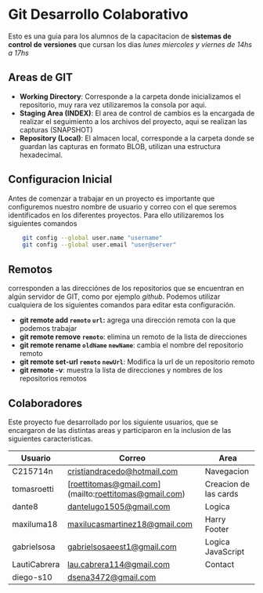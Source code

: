# Git Desarrollo Colaborativo

Esto es una guia para los alumnos de la capacitacion de __sistemas de control de versiones__ que cursan los dias _lunes miercoles y viernes de 14hs a 17hs_

## Areas de GIT

* __Working Directory__: Corresponde a la carpeta donde inicializamos el repositorio, muy rara vez utilizaremos la consola por aqui.
* __Staging Area (INDEX)__: El area de control de cambios es la encargada de realizar el seguimiento a los archivos del proyecto, aqui se realizan las capturas (SNAPSHOT)
* __Repository (Local)__: El almacen local, corresponde a la carpeta donde se guardan las capturas en formato BLOB, utilizan una estructura hexadecimal.

## Configuracion Inicial

Antes de comenzar a trabajar en un proyecto es importante que configuremos nuestro nombre de usuario y correo con el que seremos identificados en los diferentes proyectos. Para ello utilizaremos los siguientes comandos

```sh
    git config --global user.name "username"
    git config --global user.email "user@server"
```

## Remotos

corresponden a las direcciónes de los repositorios que se encuentran en algún servidor de GIT, como por ejemplo _github_. Podemos utilizar cualquiera de los siguientes comandos para editar esta configuración.

* __git remote add `remoto` `url`:__ agrega una dirección remota con la que podemos trabajar
* __git remote remove `remoto`__: elimina un remoto de la lista de direcciones
* __git remote rename `oldName` `newName`__: cambia el nombre del repositorio remoto
* __git remote set-url `remoto` `newUrl`__: Modifica la url de un repositorio remoto
* __git remote -v__: muestra la lista de direcciones y nombres de los repositorios remotos

## Colaboradores

Este proyecto fue desarrollado por los siguiente usuarios, que se encargaron de las distintas areas y participaron en la inclusion de las siguientes caracteristicas.

| Usuario | Correo | Area |
|-|-|-|
| C215714n | [cristiandracedo@hotmail.com](mailto:cristiandracedo@hotmail.com) | Navegacion |
| tomasroetti |[roettitomas@gmail.com] (mailto:roettitomas@gmail.com) | Creacion de las cards |
| dante8 | [dantelugo1505@gmail.com](mailto:dantelugo1505@gmail.com) | Logica |
| maxiluma18 | [maxilucasmartinez18@gmail.com](mailto:maxilucasmartinez18@gmail.com) | Harry Footer |
| gabrieIsosa | [gabrielsosaeest1@gmail.com](mailto:gabrielsosaeest1@gmail.com) | Logica JavaScript |
| LautiCabrera | [lau.cabrera114@gmail.com](mailto:lau.cabrera114@gmail.com) | Contact |
| diego-s10 | [dsena3472@gmail.com](mailto:dsena3472@gmail.com)|